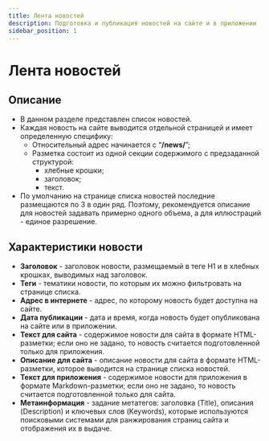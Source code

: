 ```yaml
---
title: Лента новостей
description: Подготовка и публикация новостей на сайте и в приложении
sidebar_position: 1
---
```


# Лента новостей
## Описание
* В данном разделе представлен список новостей. 
* Каждая новость на сайте выводится отдельной страницей и имеет определенную специфику:
    + Относительный адрес начинается с “__/news/__”;
    + Разметка состоит из одной секции содержимого c предзаданной структурой:
        + хлебные крошки;
        + заголовок;
        + текст.
* По умолчанию на странице списка новостей последние размещаются по 3 в один ряд. Поэтому, рекомендуется описание для новостей задавать примерно одного объема, а для иллюстраций - единое разрешение.

## Характеристики новости
* __Заголовок__ - заголовок новости, размещаемый в теге H1 и в хлебных крошках, выводимых над заголовок.
* __Теги__ - тематики новости, по которым их можно фильтровать на странице списка.
* __Адрес в интернете__ - адрес, по которому новость будет доступна на сайте.
* __Дата публикации__ - дата и время, когда новость будет опубликована на сайте или в приложении.
* __Текст для сайта__ - содержимое новости для сайта в формате HTML-разметки; если оно не задано, то новость считается подготовленной только для приложения.
* __Описание для сайта__ - описание новости для сайта в формате HTML-разметки, которое выводится на странице списка новостей.
* __Текст для приложения__ - содержимое новости для приложения в формате Markdown-разметки; если оно не задано, то новость считается подготовленной только для сайта.
* __Метаинформация__ - задание метатегов: заголовка (Title), описания (Description) и ключевых слов (Keywords), которые используются поисковыми системами для ранжирования страниц сайта и отображения их в выдаче.
